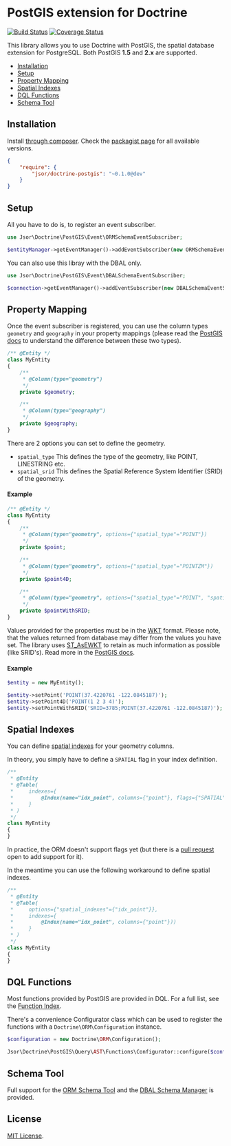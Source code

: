 PostGIS extension for Doctrine
==============================

[![Build Status](https://secure.travis-ci.org/jsor/doctrine-postgis.svg?branch=master)](http://travis-ci.org/jsor/doctrine-postgis)
[![Coverage Status](https://img.shields.io/coveralls/jsor/doctrine-postgis.svg?style=flat)](https://coveralls.io/r/jsor/doctrine-postgis?branch=master)

This library allows you to use Doctrine with PostGIS, the spatial database
extension for PostgreSQL. Both PostGIS **1.5** and **2.x** are supported.

* [Installation](#installation)
* [Setup](#setup)
* [Property Mapping](#property-mapping)
* [Spatial Indexes](#spatial-indexes)
* [DQL Functions](#dql-functions)
* [Schema Tool](#schema-tool)

Installation
------------

Install [through composer](http://getcomposer.org). Check the
[packagist page](https://packagist.org/packages/jsor/doctrine-postgis)
for all available versions.

```json
{
    "require": {
        "jsor/doctrine-postgis": "~0.1.0@dev"
    }
}
```

Setup
-----

All you have to do is, to register an event subscriber.

```php
use Jsor\Doctrine\PostGIS\Event\ORMSchemaEventSubscriber;

$entityManager->getEventManager()->addEventSubscriber(new ORMSchemaEventSubscriber());
```

You can also use this libray with the DBAL only.

```php
use Jsor\Doctrine\PostGIS\Event\DBALSchemaEventSubscriber;

$connection->getEventManager()->addEventSubscriber(new DBALSchemaEventSubscriber());
```

Property Mapping
----------------

Once the event subscriber is registered, you can use the column types
`geometry` and `geography` in your property mappings (please read the
[PostGIS docs](http://postgis.net/docs/using_postgis_dbmanagement.html#PostGIS_Geography)
to understand the difference between these two types).

```php
/** @Entity */
class MyEntity
{
    /**
     * @Column(type="geometry")
     */
    private $geometry;

    /**
     * @Column(type="geography")
     */
    private $geography;
}
```

There are 2 options you can set to define the geometry.

* `spatial_type`
   This defines the type of the geometry, like POINT, LINESTRING etc.
* `spatial_srid`
  This defines the Spatial Reference System Identifier (SRID) of the geometry.

#### Example

```php
/** @Entity */
class MyEntity
{
    /**
     * @Column(type="geometry", options={"spatial_type"="POINT"})
     */
    private $point;

    /**
     * @Column(type="geometry", options={"spatial_type"="POINTZM"})
     */
    private $point4D;

    /**
     * @Column(type="geometry", options={"spatial_type"="POINT", "spatial_srid"=3785})
     */
    private $pointWithSRID;
}
```

Values provided for the properties must be in the [WKT](http://en.wikipedia.org/wiki/Well-known_text)
format. Please note, that the values returned from database may differ from the
values you have set. The library uses [ST_AsEWKT](http://postgis.net/docs/ST_AsEWKT.html)
to retain as much information as possible (like SRID's). Read more in the
[PostGIS docs](http://postgis.net/docs/using_postgis_dbmanagement.html#RefObject).

#### Example

```php
$entity = new MyEntity();

$entity->setPoint('POINT(37.4220761 -122.0845187)');
$entity->setPoint4D('POINT(1 2 3 4)');
$entity->setPointWithSRID('SRID=3785;POINT(37.4220761 -122.0845187)');
```

Spatial Indexes
---------------

You can define [spatial indexes](http://postgis.net/docs/using_postgis_dbmanagement.html#gist_indexes)
for your geometry columns.

In theory, you simply have to define a `SPATIAL` flag in your index definition.

```php
/**
 * @Entity
 * @Table(
 *     indexes={
 *         @Index(name="idx_point", columns={"point"}, flags={"SPATIAL"}))
 *     }
 * )
 */
class MyEntity
{
}
```

In practice, the ORM doesn't support flags yet (but there is a
[pull request](https://github.com/doctrine/doctrine2/pull/973) open to add
support for it).

In the meantime you can use the following workaround to define spatial indexes.

```php
/**
 * @Entity
 * @Table(
 *     options={"spatial_indexes"={"idx_point"}},
 *     indexes={
 *         @Index(name="idx_point", columns={"point"}))
 *     }
 * )
 */
class MyEntity
{
}
```

DQL Functions
-------------

Most functions provided by PostGIS are provided in DQL. For a full list, see
the [Function Index](docs/function-index.md).

There's a convenience Configurator class which can be used to register the
functions with a `Doctrine\ORM\Configuration` instance.

```php
$configuration = new Doctrine\ORM\Configuration();

Jsor\Doctrine\PostGIS\Query\AST\Functions\Configurator::configure($configuration);
```

Schema Tool
-----------

Full support for the [ORM Schema Tool](http://docs.doctrine-project.org/projects/doctrine-orm/en/latest/reference/tools.html)
and the [DBAL Schema Manager](http://docs.doctrine-project.org/projects/doctrine-dbal/en/latest/reference/schema-manager.html)
is provided.

License
-------

[MIT License](https://github.com/jsor/doctrine-postgis/blob/master/LICENSE).
